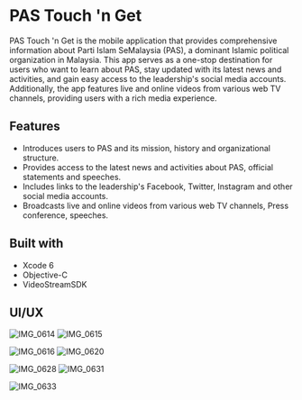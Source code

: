 # PAS Touch 'n Get

PAS Touch 'n Get is the mobile application that provides comprehensive information about Parti Islam SeMalaysia (PAS), a dominant Islamic political organization in Malaysia. This app serves as a one-stop destination for users who want to learn about PAS, stay updated with its latest news and activities, and gain easy access to the leadership's social media accounts. Additionally, the app features live and online videos from various web TV channels, providing users with a rich media experience.

## Features

- Introduces users to PAS and its mission, history and organizational structure.
- Provides access to the latest news and activities about PAS, official statements and speeches.
- Includes links to the leadership's Facebook, Twitter, Instagram and other social media accounts.
- Broadcasts live and online videos from various web TV channels, Press conference, speeches.

## Built with

- Xcode 6
- Objective-C
- VideoStreamSDK

## UI/UX

![IMG_0614](https://user-images.githubusercontent.com/65488712/211732635-501e715f-0ce0-4705-9c3a-ffdd11cca989.PNG)
![IMG_0615](https://user-images.githubusercontent.com/65488712/211732964-4ea10dca-cd94-4554-a84e-c97e249f700f.PNG)

![IMG_0616](https://user-images.githubusercontent.com/65488712/211733183-f808a6cc-0a29-40e6-8a90-cdfcfb831fb9.PNG)
![IMG_0620](https://user-images.githubusercontent.com/65488712/211733254-b7069e9b-ca3d-4f48-9ef9-f4e44b46816a.PNG)

![IMG_0628](https://user-images.githubusercontent.com/65488712/211734627-74137fe7-405b-446a-a952-8c389f0b000e.PNG)
![IMG_0631](https://user-images.githubusercontent.com/65488712/211734646-64a7396b-fa25-4150-b986-06d2a68af817.PNG)

![IMG_0633](https://user-images.githubusercontent.com/65488712/211734730-c2e795f1-2393-436a-953a-ceb913f3484a.PNG)
